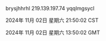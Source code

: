 brysjhhrhl 219.139.197.74 yqqlmgsycl

2024年 11月 02日 星期六 21:50:02 CST

2024年 11月 02日 星期六 13:50:02 GMT
